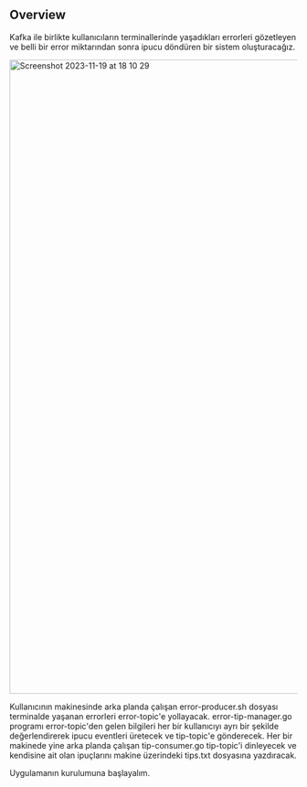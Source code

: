 ## Overview

Kafka ile birlikte kullanıcıların terminallerinde yaşadıkları errorleri gözetleyen ve belli bir error miktarından sonra ipucu döndüren bir sistem oluşturacağız.

<img width="1110" alt="Screenshot 2023-11-19 at 18 10 29" src="https://github.com/hamza-aloglu/BB2023-terminal-monitor/assets/74200100/68f72209-ceb6-47aa-8669-ce89f08aa34e">

Kullanıcının makinesinde arka planda çalışan error-producer.sh dosyası terminalde yaşanan errorleri error-topic'e yollayacak. error-tip-manager.go programı error-topic'den gelen bilgileri her bir kullanıcıyı ayrı bir şekilde değerlendirerek ipucu eventleri üretecek ve tip-topic'e gönderecek. Her bir makinede yine arka planda çalışan tip-consumer.go tip-topic'i dinleyecek ve kendisine ait olan ipuçlarını makine üzerindeki tips.txt dosyasına yazdıracak.

Uygulamanın kurulumuna başlayalım.